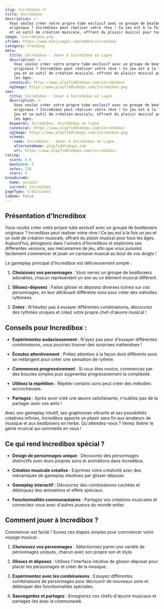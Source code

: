 ```yaml
---
slug: incredibox-fr
title: Incredibox
description: >-
  Vous voulez créer votre propre tube exclusif avec un groupe de beatboxers
  originaux ? Incredibox peut réaliser votre rêve ! Ce jeu est à la fois un jeu
  et un outil de création musicale, offrant du plaisir musical pour tous les âges.
image: /incredibox.png
iframe: https://www.minijuegos.com/embed/incredibox
category: trending
meta:
  title: Incredibox - Jouer à Incredibox en Ligne
  description: >-
    Vous voulez créer votre propre tube exclusif avec un groupe de beatboxers
    originaux ? Incredibox peut réaliser votre rêve ! Ce jeu est à la fois un
    jeu et un outil de création musicale, offrant du plaisir musical pour tous
    les âges.
  canonical: https://www.playfiddlebops.com/incredibox/
  ogImage: https://www.playfiddlebops.com/incredibox.png
seo:
  title: Incredibox - Jouer à Incredibox en Ligne
  description: >-
    Vous voulez créer votre propre tube exclusif avec un groupe de beatboxers
    originaux ? Incredibox peut réaliser votre rêve ! Ce jeu est à la fois un
    jeu et un outil de création musicale, offrant du plaisir musical pour tous
    les âges.
  keywords: Incredibox, Incredibox en ligne
  canonical: https://www.playfiddlebops.com/incredibox/
  ogImage: https://www.playfiddlebops.com/incredibox.png
  schema:
    name: Incredibox - Jouer à Incredibox en Ligne
    alternateName: playfiddlebops.com
    url: https://www.playfiddlebops.com/incredibox/
rating:
  score: 4.9
  maxScore: 5
  votes: 724
  stars: 4
breadcrumb:
  home: accueil
  current: Incredibox
pageType: traditional
isDemo: false
---
```


## Présentation d'Incredibox

Vous voulez créer votre propre tube exclusif avec un groupe de beatboxers originaux ? Incredibox peut réaliser votre rêve ! Ce jeu est à la fois un jeu et un outil de création musicale, offrant du plaisir musical pour tous les âges. Aujourd'hui, plongeons dans l'univers d'Incredibox et explorons ses différentes versions, ses mécanismes de jeu, afin que vous puissiez facilement commencer et jouer un carnaval musical au bout de vos doigts !

Le gameplay principal d'Incredibox est délicieusement simple :

1. **Choisissez vos personnages** : Vous verrez un groupe de beatboxers adorables, chacun représentant un son ou un élément musical différent.

1. **Glissez-déposez** : Faites glisser et déposez diverses icônes sur ces personnages, en leur attribuant différents sons pour créer des mélodies rythmées.

1. **Créez** : N'hésitez pas à essayer différentes combinaisons, découvrez des rythmes uniques et créez votre propre chef-d'œuvre musical !

## Conseils pour Incredibox :

- **Expérimentez audacieusement** : N'ayez pas peur d'essayer différentes combinaisons, vous pourriez trouver des surprises inattendues !

- **Écoutez attentivement** : Prêtez attention à la façon dont différents sons se mélangent pour créer une sensation de rythme.

- **Commencez progressivement** : Si vous êtes novice, commencez par des boucles simples puis augmentez progressivement la complexité.

- **Utilisez la répétition** : Répéter certains sons peut créer des mélodies accrocheuses.

- **Partagez** : Après avoir créé une œuvre satisfaisante, n'oubliez pas de la partager avec vos amis !

Avec son gameplay intuitif, ses graphismes vibrants et ses possibilités créatives infinies, Incredibox apporte un plaisir sans fin aux amateurs de musique et aux beatboxers en herbe. Qu'attendez-vous ? Venez libérer le génie musical qui sommeille en vous !

## Ce qui rend Incredibox spécial ?

- **Design de personnages unique** : Découvrez des personnages distinctifs avec leurs propres sons et animations dans Incredibox.

- **Création musicale créative** : Exprimez votre créativité avec des mécaniques de gameplay intuitives par glisser-déposer.

- **Gameplay interactif** : Découvrez des combinaisons cachées et débloquez des animations et effets spéciaux.

- **Fonctionnalités communautaires** : Partagez vos créations musicales et connectez-vous avec d'autres joueurs du monde entier.

## Comment jouer à Incredibox ?

Commencer est facile ! Suivez ces étapes simples pour commencer votre voyage musical :

1. **Choisissez vos personnages** : Sélectionnez parmi une variété de personnages uniques, chacun avec son propre son et style.

1. **Glissez et déposez** : Utilisez l'interface intuitive de glisser-déposer pour placer les personnages et créer de la musique.

1. **Expérimentez avec les combinaisons** : Essayez différentes combinaisons de personnages pour découvrir de nouveaux sons et débloquer des fonctionnalités spéciales.

1. **Sauvegardez et partagez** : Enregistrez vos chefs-d'œuvre musicaux et partagez-les avec la communauté.